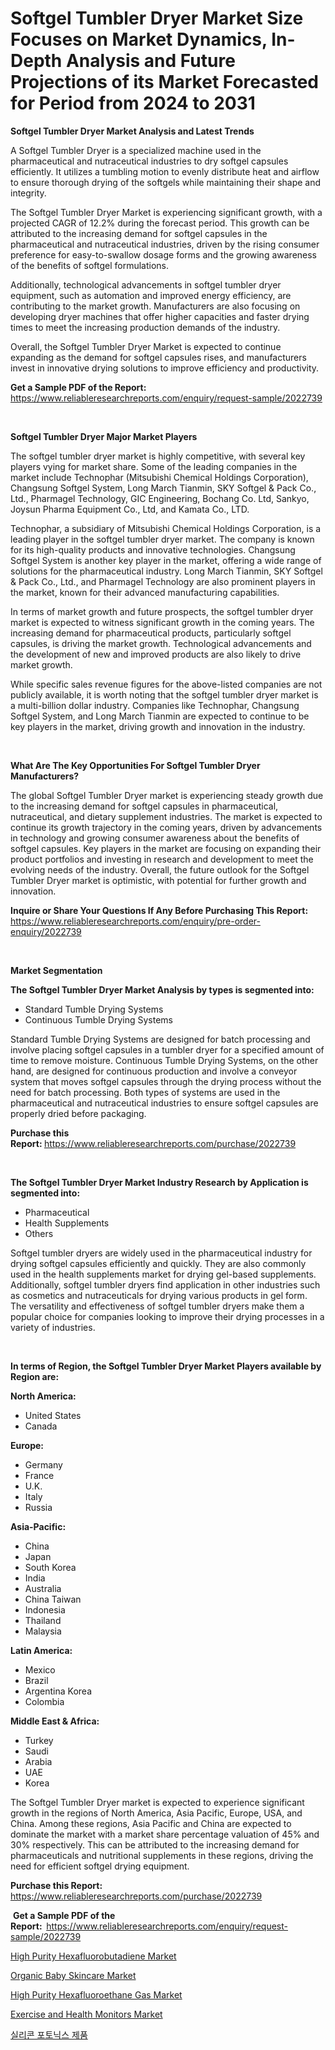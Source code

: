 <p><h1>Softgel Tumbler Dryer Market Size Focuses on Market Dynamics, In-Depth Analysis and Future Projections of its Market Forecasted for Period from 2024 to 2031</h1></p><p><strong>Softgel Tumbler Dryer Market Analysis and Latest Trends</strong></p>
<p><p>A Softgel Tumbler Dryer is a specialized machine used in the pharmaceutical and nutraceutical industries to dry softgel capsules efficiently. It utilizes a tumbling motion to evenly distribute heat and airflow to ensure thorough drying of the softgels while maintaining their shape and integrity.</p><p>The Softgel Tumbler Dryer Market is experiencing significant growth, with a projected CAGR of 12.2% during the forecast period. This growth can be attributed to the increasing demand for softgel capsules in the pharmaceutical and nutraceutical industries, driven by the rising consumer preference for easy-to-swallow dosage forms and the growing awareness of the benefits of softgel formulations.</p><p>Additionally, technological advancements in softgel tumbler dryer equipment, such as automation and improved energy efficiency, are contributing to the market growth. Manufacturers are also focusing on developing dryer machines that offer higher capacities and faster drying times to meet the increasing production demands of the industry.</p><p>Overall, the Softgel Tumbler Dryer Market is expected to continue expanding as the demand for softgel capsules rises, and manufacturers invest in innovative drying solutions to improve efficiency and productivity.</p></p>
<p><strong>Get a Sample PDF of the Report:&nbsp;</strong> <a href="https://www.reliableresearchreports.com/enquiry/request-sample/2022739">https://www.reliableresearchreports.com/enquiry/request-sample/2022739</a></p>
<p>&nbsp;</p>
<p><strong>Softgel Tumbler Dryer Major Market Players</strong></p>
<p><p>The softgel tumbler dryer market is highly competitive, with several key players vying for market share. Some of the leading companies in the market include Technophar (Mitsubishi Chemical Holdings Corporation), Changsung Softgel System, Long March Tianmin, SKY Softgel & Pack Co., Ltd., Pharmagel Technology, GIC Engineering, Bochang Co. Ltd, Sankyo, Joysun Pharma Equipment Co., Ltd, and Kamata Co., LTD.</p><p>Technophar, a subsidiary of Mitsubishi Chemical Holdings Corporation, is a leading player in the softgel tumbler dryer market. The company is known for its high-quality products and innovative technologies. Changsung Softgel System is another key player in the market, offering a wide range of solutions for the pharmaceutical industry. Long March Tianmin, SKY Softgel & Pack Co., Ltd., and Pharmagel Technology are also prominent players in the market, known for their advanced manufacturing capabilities.</p><p>In terms of market growth and future prospects, the softgel tumbler dryer market is expected to witness significant growth in the coming years. The increasing demand for pharmaceutical products, particularly softgel capsules, is driving the market growth. Technological advancements and the development of new and improved products are also likely to drive market growth.</p><p>While specific sales revenue figures for the above-listed companies are not publicly available, it is worth noting that the softgel tumbler dryer market is a multi-billion dollar industry. Companies like Technophar, Changsung Softgel System, and Long March Tianmin are expected to continue to be key players in the market, driving growth and innovation in the industry.</p></p>
<p>&nbsp;</p>
<p><strong>What Are The Key Opportunities For Softgel Tumbler Dryer Manufacturers?</strong></p>
<p><p>The global Softgel Tumbler Dryer market is experiencing steady growth due to the increasing demand for softgel capsules in pharmaceutical, nutraceutical, and dietary supplement industries. The market is expected to continue its growth trajectory in the coming years, driven by advancements in technology and growing consumer awareness about the benefits of softgel capsules. Key players in the market are focusing on expanding their product portfolios and investing in research and development to meet the evolving needs of the industry. Overall, the future outlook for the Softgel Tumbler Dryer market is optimistic, with potential for further growth and innovation.</p></p>
<p><strong>Inquire or Share Your Questions If Any Before Purchasing This Report:</strong> <a href="https://www.reliableresearchreports.com/enquiry/pre-order-enquiry/2022739">https://www.reliableresearchreports.com/enquiry/pre-order-enquiry/2022739</a></p>
<p>&nbsp;</p>
<p><strong>Market Segmentation</strong></p>
<p><strong>The Softgel Tumbler Dryer Market Analysis by types is segmented into:</strong></p>
<p><ul><li>Standard Tumble Drying Systems</li><li>Continuous Tumble Drying Systems</li></ul></p>
<p><p>Standard Tumble Drying Systems are designed for batch processing and involve placing softgel capsules in a tumbler dryer for a specified amount of time to remove moisture. Continuous Tumble Drying Systems, on the other hand, are designed for continuous production and involve a conveyor system that moves softgel capsules through the drying process without the need for batch processing. Both types of systems are used in the pharmaceutical and nutraceutical industries to ensure softgel capsules are properly dried before packaging.</p></p>
<p><strong>Purchase this Report:&nbsp;</strong><a href="https://www.reliableresearchreports.com/purchase/2022739">https://www.reliableresearchreports.com/purchase/2022739</a></p>
<p>&nbsp;</p>
<p><strong>The Softgel Tumbler Dryer Market Industry Research by Application is segmented into:</strong></p>
<p><ul><li>Pharmaceutical</li><li>Health Supplements</li><li>Others</li></ul></p>
<p><p>Softgel tumbler dryers are widely used in the pharmaceutical industry for drying softgel capsules efficiently and quickly. They are also commonly used in the health supplements market for drying gel-based supplements. Additionally, softgel tumbler dryers find application in other industries such as cosmetics and nutraceuticals for drying various products in gel form. The versatility and effectiveness of softgel tumbler dryers make them a popular choice for companies looking to improve their drying processes in a variety of industries.</p></p>
<p>&nbsp;</p>
<p><strong>In terms of Region, the Softgel Tumbler Dryer Market Players available by Region are:</strong></p>
<p>
    <p> <strong> North America: </strong>
        <ul>
            <li>United States</li>
            <li>Canada</li>
        </ul>
        </p> 
    <p> <strong> Europe: </strong>
        <ul>
            <li>Germany</li>
            <li>France</li>
            <li>U.K.</li>
            <li>Italy</li>
            <li>Russia</li>
        </ul>
        </p> 
    <p> <strong> Asia-Pacific: </strong>
        <ul>
            <li>China</li>
            <li>Japan</li>
            <li>South Korea</li>
            <li>India</li>
            <li>Australia</li>
            <li>China Taiwan</li>
            <li>Indonesia</li>
            <li>Thailand</li>
            <li>Malaysia</li>
        </ul>
        </p> 
    <p> <strong> Latin America: </strong>
        <ul>
            <li>Mexico</li>
            <li>Brazil</li>
            <li>Argentina Korea</li>
            <li>Colombia</li>
        </ul>
        </p> 
    <p> <strong> Middle East & Africa: </strong>
        <ul>
            <li>Turkey</li>
            <li>Saudi</li>
            <li>Arabia</li>
            <li>UAE</li>
            <li>Korea</li>
        </ul>
    </p>
    </p>
<p><p>The Softgel Tumbler Dryer market is expected to experience significant growth in the regions of North America, Asia Pacific, Europe, USA, and China. Among these regions, Asia Pacific and China are expected to dominate the market with a market share percentage valuation of 45% and 30% respectively. This can be attributed to the increasing demand for pharmaceuticals and nutritional supplements in these regions, driving the need for efficient softgel drying equipment.</p></p>
<p><strong>Purchase this Report: </strong><a href="https://www.reliableresearchreports.com/purchase/2022739">https://www.reliableresearchreports.com/purchase/2022739</a></p>
<p>&nbsp;<strong>Get a Sample PDF of the Report:&nbsp;&nbsp;</strong><a href="https://www.reliableresearchreports.com/enquiry/request-sample/2022739">https://www.reliableresearchreports.com/enquiry/request-sample/2022739</a></p>
<p><strong></strong></p>
<p><p><a href="https://metal-farmhouse-e95.notion.site/High-Purity-Hexafluorobutadiene-Market-Size-2024-2031-Global-Industrial-Analysis-Key-Geographical-857d327ea3ae43aaabbd67a8abeb7400">High Purity Hexafluorobutadiene Market</a></p><p><a href="https://view.publitas.com/reportprime-1/global-organic-baby-skincare-market-by-types-applications-and-major-players-with-regional-growth-rate-analysis-and-development-situation-from-2024-to-2031/">Organic Baby Skincare Market</a></p><p><a href="https://gratis-rainforest-2ca.notion.site/Decoding-the-High-Purity-Hexafluoroethane-Gas-Market-A-Deep-Dive-into-the-Latest-Market-Trends-Mar-f61e6b56b87345d1aeba9036b9da4d2b">High Purity Hexafluoroethane Gas Market</a></p><p><a href="https://view.publitas.com/reportprime-1/exercise-and-health-monitors-market-furnish-information-about-market-size-market-share-market-dynamics-and-projections-spanning-from-2024-to-2031/">Exercise and Health Monitors Market</a></p><p><a href="https://github.com/jntpkh496620/Market-Research-Report-List-1/blob/main/8425667186420.md">실리콘 포토닉스 제품</a></p></p>